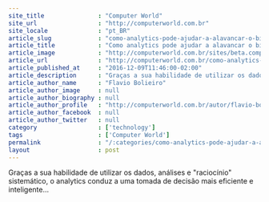 ```yaml
---
site_title               : "Computer World"
site_url                 : "http://computerworld.com.br"
site_locale              : "pt_BR"
article_slug             : "como-analytics-pode-ajudar-a-alavancar-o-big-data"
article_title            : "Como analytics pode ajudar a alavancar o big data"
article_image            : "http://computerworld.com.br/sites/beta.computerworld.com.br/files/news_articles/big_data_1.jpg"
article_url              : "http://computerworld.com.br/como-analytics-pode-ajudar-alavancar-o-big-data"
article_published_at     : "2016-12-09T11:46:00-02:00"
article_description      : "Graças a sua habilidade de utilizar os dados, análises e 'raciocínio' sistemático, o analytics conduz a uma tomada de decisão mais eficiente e inteligente..."
article_author_name      : "Flavio Bolieiro"
article_author_image     : null
article_author_biography : null
article_author_profile   : "http://computerworld.com.br/autor/flavio-bolieiro"
article_author_facebook  : null
article_author_twitter   : null
category                 : ['technology']
tags                     : ['Computer World']
permalink                : "/:categories/como-analytics-pode-ajudar-a-alavancar-o-big-data/"
layout                   : post
---
```


Graças a sua habilidade de utilizar os dados, análises e "raciocínio" sistemático, o analytics conduz a uma tomada de decisão mais eficiente e inteligente...
